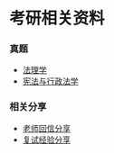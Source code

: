 # 考研相关资料

### 真题

- [法理学](./jurisprudence.md)
- [宪法与行政法学](./Constitution-and-administrative-law.md)

### 相关分享

- [老师回信分享](./else.md)
- [复试经验分享](http://www.sohu.com/a/126519496_101285)
